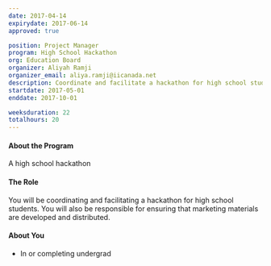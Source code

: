 ```yaml
---
date: 2017-04-14
expirydate: 2017-06-14
approved: true

position: Project Manager
program: High School Hackathon
org: Education Board
organizer: Aliyah Ramji
organizer_email: aliya.ramji@iicanada.net
description: Coordinate and facilitate a hackathon for high school students
startdate: 2017-05-01
enddate: 2017-10-01

weeksduration: 22
totalhours: 20
---
```


#### About the Program

A high school hackathon

#### The Role

You will be coordinating and facilitating a hackathon for high school students. You will also be responsible for ensuring that marketing materials are developed and distributed.

#### About You

- In or completing undergrad
